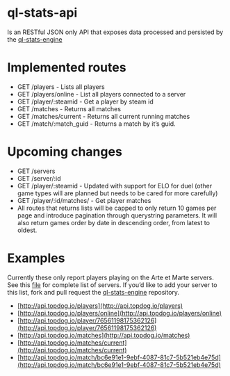 # ql-stats-api
Is an RESTful JSON only API that exposes data processed and persisted by the [ql-stats-engine](https://github.com/swallentin/ql-stats-engine)

# Implemented routes
* GET /players - Lists all players
* GET /players/online - List all players connected to a server
* GET /player/:steamid - Get a player by steam id
* GET /matches - Returns all matches
* GET /matches/current - Returns all current running matches
* GET /match/:match_guid - Returns a match by it’s guid.


# Upcoming changes
* GET /servers
* GET /server/:id
* GET /player/:steamid - Updated with support for ELO for duel (other game types will are planned but needs to be cared for more carefully)
* GET /player/:id/matches/ - Get player matches
* All routes that returns lists will be capped to only return 10 games per page and introduce pagination through querystring parameters. It will also return games order by date in descending order, from latest to oldest.

# Examples
Currently these only report players playing on the Arte et Marte servers. See this [file](https://github.com/swallentin/ql-stats-engine/blob/master/config/default.json) for complete list of servers.
If you’d like to add your server to this list, fork and pull request the [ql-stats-engine](https://github.com/swallentin/ql-stats-engine) repository.
* [http://api.topdog.io/players](http://api.topdog.io/players) 
* [http://api.topdog.io/players/online](http://api.topdog.io/players/online)
* [http://api.topdog.io/player/76561198175362126](http://api.topdog.io/player/76561198175362126)
* [http://api.topdog.io/matches](http://api.topdog.io/matches) 
* [http://api.topdog.io/matches/current](http://api.topdog.io/matches/current) 
* [http://api.topdog.io/match/bc6e91e1-9ebf-4087-81c7-5b521eb4e75d](http://api.topdog.io/match/bc6e91e1-9ebf-4087-81c7-5b521eb4e75d)

